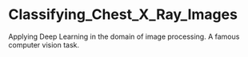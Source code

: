 # Classifying_Chest_X_Ray_Images
Applying Deep Learning in the domain of image processing. A famous computer vision task.
